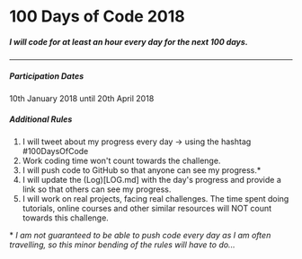 # 100 Days of Code 2018
##### *I will code for at least an hour every day for the next 100 days.*
---
##### Participation Dates
10th January 2018 until 20th April 2018
##### Additional Rules
1. I will tweet about my progress every day -> using the hashtag #100DaysOfCode
2. Work coding time won't count towards the challenge.
3. I will push code to GitHub so that anyone can see my progress.*
4. I will update the (Log)[LOG.md] with the day's progress and provide a link so that others can see my progress.
5. I will work on real projects, facing real challenges. The time spent doing tutorials, online courses and other similar resources will NOT count towards this challenge.

\* *I am not guaranteed to be able to push code every day as I am often travelling, so this minor bending of the rules will have to do...*
